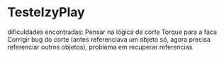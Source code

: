 ﻿# TesteIzyPlay

dificuldades encontradas: 
Pensar na lógica de corte
Torque para a faca
Corrigir bug do corte (antes referenciava um objeto só, agora precisa referenciar outros objetos), problema em recuperar referencias
